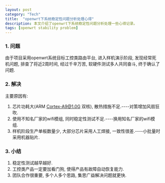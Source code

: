 ```yaml
---
layout: post
category: "Tech"
title:  "openwrt下系统稳定性问题分析处理心得"
description: 本文介绍了openwrt下系统稳定性问题分析处理一些心得记录。
tags: [openwrt stability problem]
---
```


### 1. 问题  ###
 由于项目采用openwrt系统目标工控类路由平台, 进入样机演示阶段, 发现经常死机问题, 排查了将近2周时间, 经过千辛万苦, 软硬件测试多人共同奋斗, 终于确认了问题.

### 2. 解决  ###
主要原因有:
1. 芯片功耗大(ARM  Cortex-A9@1.0G 双核), 散热措施不足.----对策增加风扇狂吹.
2. 使用不知名厂家的wifi模组, 同时稳定性测试不足.----换用知名厂家的wifi模组.
3. 样机阶段生产单板数量少, 大部分芯片采用人工焊接, 一致性很差.----小批量时采用机器贴片.

### 3. 小结  ###
1. 稳定性测试越早越好.
2. 工控类产品一定要加看门狗, 使得产品有故障自动恢复能力.
3. 团队合作很重要, 多个人多个思路, 集思广益解决问题就更快.
